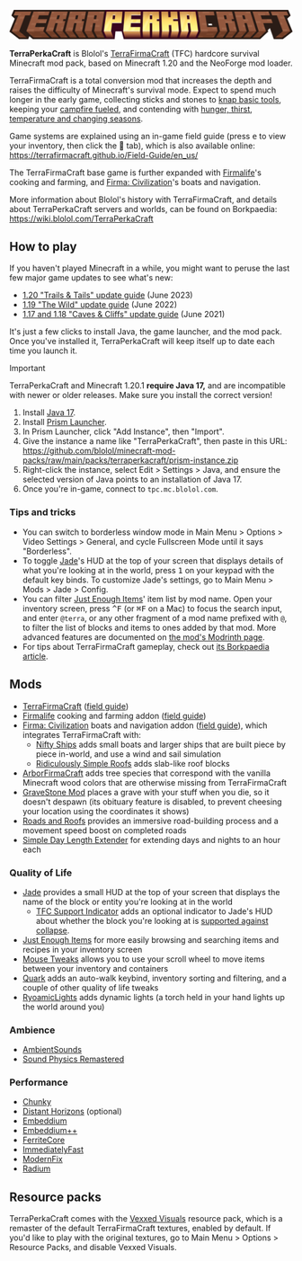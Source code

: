 ![TerraPerkaCraft logo](images/title.png)

**TerraPerkaCraft** is Blolol's [TerraFirmaCraft](https://modrinth.com/mod/terrafirmacraft) (TFC) hardcore survival Minecraft mod pack, based on Minecraft 1.20 and the NeoForge mod loader.

TerraFirmaCraft is a total conversion mod that increases the depth and raises the difficulty of Minecraft's survival mode. Expect to spend much longer in the early game, collecting sticks and stones to [knap basic tools](https://terrafirmacraft.github.io/Field-Guide/en_us/getting_started/introduction.html), keeping your [campfire fueled](https://terrafirmacraft.github.io/Field-Guide/en_us/getting_started/firepit.html), and contending with [hunger, thirst](https://terrafirmacraft.github.io/Field-Guide/en_us/getting_started/food_and_water.html), [temperature and changing seasons](https://terrafirmacraft.github.io/Field-Guide/en_us/the_world/climate.html).

Game systems are explained using an in-game field guide (press <kbd>e</kbd> to view your inventory, then click the 📘 tab), which is also available online: https://terrafirmacraft.github.io/Field-Guide/en_us/

The TerraFirmaCraft base game is further expanded with [Firmalife](https://terrafirmacraft.github.io/Field-Guide/en_us/firmalife/)'s cooking and farming, and [Firma: Civilization](https://terrafirmacraft.github.io/Field-Guide/en_us/firmaciv/)'s boats and navigation.

More information about Blolol's history with TerraFirmaCraft, and details about TerraPerkaCraft servers and worlds, can be found on Borkpaedia: https://wiki.blolol.com/TerraPerkaCraft

## How to play

If you haven't played Minecraft in a while, you might want to peruse the last few major game updates to see what's new:

* [1.20 "Trails & Tails" update guide](https://minecraft.wiki/w/Java_Edition_guides/Trails_%26_Tales) (June 2023)
* [1.19 "The Wild" update guide](https://minecraft.wiki/w/Java_Edition_guides/The_Wild_Update) (June 2022)
* [1.17 and 1.18 "Caves & Cliffs" update guide](https://minecraft.wiki/w/Java_Edition_guides/Caves_%26_Cliffs:_Part_I) (June 2021)

It's just a few clicks to install Java, the game launcher, and the mod pack. Once you've installed it, TerraPerkaCraft will keep itself up to date each time you launch it.

> [!IMPORTANT]
> TerraPerkaCraft and Minecraft 1.20.1 **require Java 17,** and are incompatible with newer or older releases. Make sure you install the correct version!

1. Install [Java 17](https://prismlauncher.org/wiki/getting-started/installing-java/).
2. Install [Prism Launcher](https://prismlauncher.org).
3. In Prism Launcher, click "Add Instance", then "Import".
4. Give the instance a name like "TerraPerkaCraft", then paste in this URL: https://github.com/blolol/minecraft-mod-packs/raw/main/packs/terraperkacraft/prism-instance.zip
5. Right-click the instance, select Edit > Settings > Java, and ensure the selected version of Java points to an installation of Java 17.
6. Once you're in-game, connect to `tpc.mc.blolol.com`.

### Tips and tricks

* You can switch to borderless window mode in Main Menu > Options > Video Settings > General, and cycle Fullscreen Mode until it says "Borderless".
* To toggle [Jade](https://modrinth.com/mod/jade)'s HUD at the top of your screen that displays details of what you're looking at in the world, press <kbd>1</kbd> on your keypad with the default key binds. To customize Jade's settings, go to Main Menu > Mods > Jade > Config.
* You can filter [Just Enough Items](https://modrinth.com/mod/jei)' item list by mod name. Open your inventory screen, press <kbd>^F</kbd> (or <kbd>⌘F</kbd> on a Mac) to focus the search input, and enter `@terra`, or any other fragment of a mod name prefixed with `@`, to filter the list of blocks and items to ones added by that mod. More advanced features are documented on [the mod's Modrinth page](https://modrinth.com/mod/jei).
* For tips about TerraFirmaCraft gameplay, check out [its Borkpaedia article](https://wiki.blolol.com/TerraPerkaCraft).

## Mods

* [TerraFirmaCraft](https://modrinth.com/mod/terrafirmacraft) ([field guide](https://terrafirmacraft.github.io/Field-Guide/en_us/))
* [Firmalife](https://modrinth.com/mod/firmalife) cooking and farming addon ([field guide](https://terrafirmacraft.github.io/Field-Guide/en_us/firmalife/))
* [Firma: Civilization](https://modrinth.com/mod/firmaciv) boats and navigation addon ([field guide](https://terrafirmacraft.github.io/Field-Guide/en_us/firmaciv/)), which integrates TerraFirmaCraft with:
  * [Nifty Ships](https://modrinth.com/mod/alekiships) adds small boats and larger ships that are built piece by piece in-world, and use a wind and sail simulation
  * [Ridiculously Simple Roofs](https://modrinth.com/mod/alekiroofs) adds slab-like roof blocks
* [ArborFirmaCraft](https://modrinth.com/mod/arborfirmacraft-(afc)) adds tree species that correspond with the vanilla Minecraft wood colors that are otherwise missing from TerraFirmaCraft
* [GraveStone Mod](https://modrinth.com/mod/gravestone-mod) places a grave with your stuff when you die, so it doesn't despawn (its obituary feature is disabled, to prevent cheesing your location using the coordinates it shows)
* [Roads and Roofs](https://modrinth.com/mod/roads-and-roofs-tfc) provides an immersive road-building process and a movement speed boost on completed roads
* [Simple Day Length Extender](https://www.curseforge.com/minecraft/mc-mods/simple-day-length-extender) for extending days and nights to an hour each

### Quality of Life

* [Jade](https://modrinth.com/mod/jade) provides a small HUD at the top of your screen that displays the name of the block or entity you're looking at in the world
  * [TFC Support Indicator](https://modrinth.com/mod/tfc-support-indicator) adds an optional indicator to Jade's HUD about whether the block you're looking at is [supported against collapse](https://terrafirmacraft.github.io/Field-Guide/en_us/mechanics/support_beams.html).
* [Just Enough Items](https://modrinth.com/mod/jei) for more easily browsing and searching items and recipes in your inventory screen
* [Mouse Tweaks](https://modrinth.com/mod/mouse-tweaks) allows you to use your scroll wheel to move items between your inventory and containers
* [Quark](https://modrinth.com/mod/quark) adds an auto-walk keybind, inventory sorting and filtering, and a couple of other quality of life tweaks
* [RyoamicLights](https://modrinth.com/mod/ryoamiclights) adds dynamic lights (a torch held in your hand lights up the world around you)

### Ambience

* [AmbientSounds](https://modrinth.com/mod/ambientsounds)
* [Sound Physics Remastered](https://modrinth.com/mod/sound-physics-remastered)

### Performance

* [Chunky](https://modrinth.com/plugin/chunky)
* [Distant Horizons](https://modrinth.com/mod/sound-physics-remastered) (optional)
* [Embeddium](https://modrinth.com/mod/embeddium)
* [Embeddium++](https://modrinth.com/mod/embeddiumplus)
* [FerriteCore](https://modrinth.com/mod/ferrite-core)
* [ImmediatelyFast](https://modrinth.com/mod/immediatelyfast)
* [ModernFix](https://modrinth.com/mod/modernfix)
* [Radium](https://modrinth.com/mod/radium)

## Resource packs

TerraPerkaCraft comes with the [Vexxed Visuals](https://www.curseforge.com/minecraft/texture-packs/terrafirmacraft-vexxed-visuals) resource pack, which is a remaster of the default TerraFirmaCraft textures, enabled by default. If you'd like to play with the original textures, go to Main Menu > Options > Resource Packs, and disable Vexxed Visuals.
